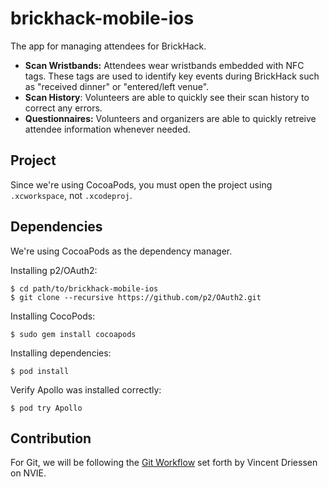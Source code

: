 # brickhack-mobile-ios

The app for managing attendees for BrickHack.

* **Scan Wristbands:** Attendees wear wristbands embedded with NFC tags. These tags are used to identify key events during BrickHack such as "received dinner" or "entered/left venue".
* **Scan History**: Volunteers are able to quickly see their scan history to correct any errors.
* **Questionnaires:** Volunteers and organizers are able to quickly retreive attendee information whenever needed.
## Project
Since we're using CocoaPods, you must open the project using `.xcworkspace`, not `.xcodeproj`.

## Dependencies
We're using CocoaPods as the dependency manager.

Installing p2/OAuth2:

    $ cd path/to/brickhack-mobile-ios
    $ git clone --recursive https://github.com/p2/OAuth2.git

Installing CocoPods:

`$ sudo gem install cocoapods`

Installing dependencies:

`$ pod install`

Verify Apollo was installed correctly:

`$ pod try Apollo`

## Contribution
For Git, we will be following the
[Git Workflow](https://nvie.com/posts/a-successful-git-branching-model/)
set forth by Vincent Driessen on NVIE.

